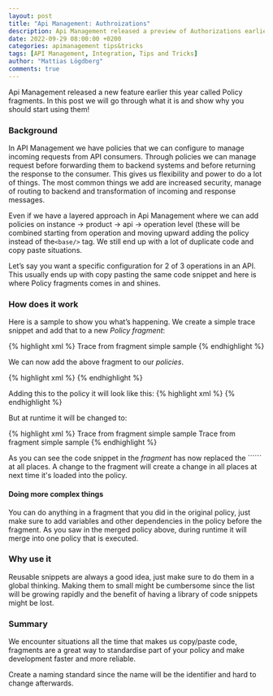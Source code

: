 ```yaml
---
layout: post
title: "Api Management: Authroizations"
description: Api Management released a preview of Authorizations earlier this year and i's been little talk about the. | This post explains why Authorizations is a neat way of handling authrorization for all backends protected by OAuth.
date: 2022-09-29 08:00:00 +0200
categories: apimanagement tips&tricks
tags: [API Management, Integration, Tips and Tricks]
author: "Mattias Lögdberg"
comments: true
---
```


Api Management released a new feature earlier this year called Policy fragments. In this post we will go through what it is and show why you should start using them!

### Background
In API Management we have policies that we can configure to manage incoming requests from API consumers. Through policies we can manage request before forwarding them to backend systems and before returning the response to the consumer. This gives us flexibility and power to do a lot of things. The most common things we add are increased security, manage of routing to backend and transformation of incoming and response messages.

Even if we have a layered approach in Api Management where we can add policies on instance -> product -> api -> operation level (these will be combined starting from operation and moving upward adding the policy instead of the```<base/>``` tag. We still end up with a lot of duplicate code and copy paste situations.

Let’s say you want a specific configuration for 2 of 3 operations in an API. This usually ends up with copy pasting the same code snippet and here is where Policy fragments comes in and shines.

### How does it work
Here is a sample to show you what’s happening. We create a simple trace snippet and add that to a new *Policy fragment*:

{% highlight xml %}
<fragment>
	<trace source="fragment">
        Trace from fragment simple sample
    </trace>
</fragment>
{% endhighlight %}

We can now add the above fragment to our *policies*.

{% highlight xml %}
<include-fragment fragment-id="demofragment" />
{% endhighlight %}


Adding this to the policy it will look like this:
{% highlight xml %}
<policies>
    <inbound>
        <base />
        <!-- other polices here-->
        <include-fragment fragment-id="demofragment" />
        <!-- other polices here-->
    </inbound>
    <backend>
        <forward-request timeout="300" buffer-request-body="true" />
    </backend>
    <outbound>
        <base />
        <!-- other polices here-->
        <include-fragment fragment-id="demofragment" />
        <!-- other polices here-->
    </outbound>
    <on-error>
        <base />
        <!-- other polices here-->
    </on-error>
</policies>
{% endhighlight %}

But at runtime it will be changed to:

{% highlight xml %}
<policies>
    <inbound>
        <base />
        <!-- other polices here-->
        <trace source="fragment">
            Trace from fragment simple sample
         </trace>
        <!-- other polices here-->
    </inbound>
    <backend>
        <forward-request timeout="300" buffer-request-body="true" />
    </backend>
    <outbound>
        <base />
        <!-- other polices here-->
        <trace source="fragment">
            Trace from fragment simple sample
        </trace>
        <!-- other polices here-->
    </outbound>
    <on-error>
        <base />
        <!-- other polices here-->
    </on-error>
</policies>
{% endhighlight %}

As you can see the code snippet in the *fragment* has now replaced the ´´´<include-fragment fragment-id="demofragment" />´´´ at all places. A change to the fragment will create a change in all places at next time it's loaded into the policy.

#### Doing more complex things
You can do anything in a fragment that you did in the original policy, just make sure to add variables and other dependencies in the policy before the fragment. As you saw in the merged policy above, during runtime it will merge into one policy that is executed.

### Why use it
Reusable snippets are always a good idea, just make sure to do them in a global thinking. Making them to small might be cumbersome since the list will be growing rapidly and the benefit of having a library of code snippets might be lost.


### Summary
We encounter situations all the time that makes us copy/paste code, fragments are a great way to standardise part of your policy and make development faster and more reliable.

Create a naming standard since the name will be the identifier and hard to change afterwards.